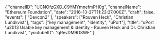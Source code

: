 {
    "channelID": "UCNOfzGXD_C9YMYmnefmPH0g",
    "channelName": "Ethereum Foundation",
    "date": "2016-10-27T11:23:27.000Z",
    "draft": false,
    "events": [
        "Devcon2"
    ],
    "speakers": ["Rouven Heck", "Christian Lundkvist"],
    "tags": ["key management", "identity", "uPort"],
    "title": "uPort \u2013 Usable key management & identity - Rouven Heck and Dr. Christian Lundkvist",
    "youtubeID": "qRevDM9D8WE"
}
